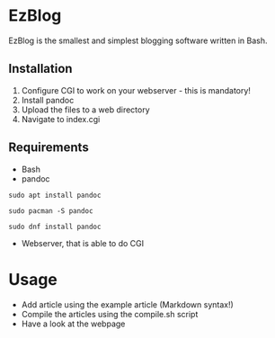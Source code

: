# EzBlog
EzBlog is the smallest and simplest blogging software written in Bash.

## Installation

1. Configure CGI to work on your webserver - this is mandatory!
2. Install pandoc
3. Upload the files to a web directory
4. Navigate to index.cgi

## Requirements
* Bash
* pandoc
```
sudo apt install pandoc

sudo pacman -S pandoc

sudo dnf install pandoc
```
* Webserver, that is able to do CGI

# Usage
* Add article using the example article (Markdown syntax!)
* Compile the articles using the compile.sh script
* Have a look at the webpage
